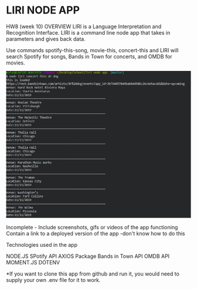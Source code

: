# LIRI NODE APP
HW8 (week 10)
OVERVIEW
LIRI is a Language Interpretation and Recognition Interface. LIRI is a command line node app that takes in parameters and gives back data.

Use commands spotify-this-song, movie-this, concert-this and LIRI will search Spotify for songs, Bands in Town for concerts, and OMDB for movies.

![Concert-this](https://github.com/mofarril/liri-node-app-/blob/master/screenshots/concert-this.PNG)

Incomplete - Include screenshots, gifs or videos of the app functioning
Contain a link to a deployed version of the app -don't know how to do this


Technologies used in the app

NODE.JS
SPotify API
AXIOS Package
Bands in Town API
OMDB API
MOMENT.JS
DOTENV

*If you want to clone this app from github and run it, you would need to supply your own .env file for it to work.
